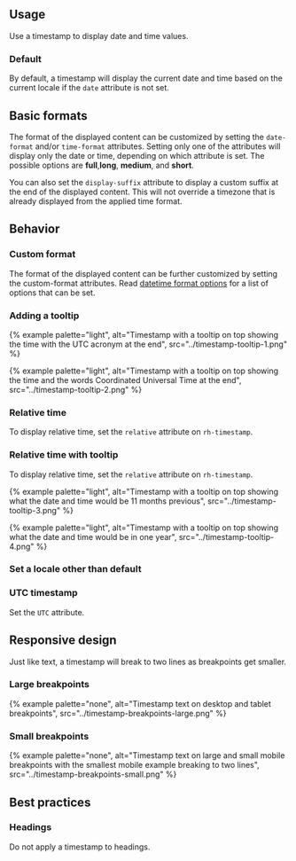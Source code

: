 ## Usage 
Use a timestamp to display date and time values.

### Default
By default, a timestamp will display the current date and time based on the current locale if the `date` attribute is not set.

<!-- todo: light theme container -->
<rh-timestamp></rh-timestamp>

## Basic formats
The format of the displayed content can be customized by setting the `date-format` and/or `time-format` attributes. Setting only one of the attributes will display only the date or time, depending on which attribute is set. The possible options are **full**,**long**, **medium**, and **short**.

You can also set the `display-suffix` attribute to display a custom suffix at the end of the displayed content. This will not override a timezone that is already displayed from the applied time format.

<!-- todo: light theme container -->
<rh-timestamp date-format="full" time-format="full"></rh-timestamp>

<rh-code-block compact>
  <script type="text/html">
    <rh-timestamp date-format="full" time-format="full"></rh-timestamp>
  </script>
</rh-code-block>

<!-- todo: light theme container -->
<rh-timestamp date-format="full"></rh-timestamp>

<rh-code-block compact>
  <script type="text/html">
    <rh-timestamp date-format="full"></rh-timestamp>
  </script>
</rh-code-block>


<!-- todo: light theme container -->
<rh-timestamp time-format="full"></rh-timestamp>

<rh-code-block compact>
  <script type="text/html">
    <rh-timestamp time-format="full"></rh-timestamp>
  </script>
</rh-code-block>

<!-- todo: light theme container -->
<rh-timestamp date-format="medium" time-format="short" display-suffix="US Eastern"></rh-timestamp>

<rh-code-block compact>
  <script type="text/html">
    <rh-timestamp date-format="medium" time-format="short" display-suffix="US Eastern"></rh-timestamp>
  </script>
</rh-code-block>

## Behavior
### Custom format
The format of the displayed content can be further customized by setting the custom-format attributes. Read [datetime format options](https://developer.mozilla.org/en-US/docs/Web/JavaScript/Reference/Global_Objects/Intl/DateTimeFormat/DateTimeFormat#options) for a list of options that can be set.

<!-- todo: light theme container -->
<rh-timestamp id="timestamp-custom-format"
              date="Sat Jan 01 2022 00:00:00 GMT-0500"></rh-timestamp>

<rh-code-block compact>
  <script type="text/html">
    <rh-timestamp id="timestamp-custom-format" date="Sat Jan 01 2022 00:00:00 GMT-0500"></rh-timestamp>
    <script>
      document.getElementById(‘timestamp-custom-format’).customFormat = {
        year: ‘2-digit’,
        month: ‘short’,
        weekday: ‘short’,
        day: ‘numeric’,
        hour: ‘numeric’
      };
    <</script><script type="text/html">/script>
  </script>
</rh-code-block>

### Adding a tooltip
{% example palette="light",
          alt="Timestamp with a tooltip on top showing the time with the UTC acronym at the end",
          src="../timestamp-tooltip-1.png" %}

<rh-code-block compact>
  <script type="text/html">
    <rh-tooltip>
      <rh-timestamp slot="content" utc></rh-timestamp>
    </rh-tooltip>
  </script>
</rh-code-block>

{% example palette="light",
          alt="Timestamp with a tooltip on top showing the time and the words Coordinated Universal Time at the end",
          src="../timestamp-tooltip-2.png" %}

<rh-code-block compact>
  <script type="text/html">
  <rh-tooltip>
    <rh-timestamp slot="content" utc display-suffix="Coordinated Universal Time"></rh-timestamp>
  </rh-tooltip>
  </script>
</rh-code-block>

### Relative time
To display relative time, set the `relative` attribute on `rh-timestamp`.

<!-- todo -->
<rh-timestamp date="Tue Aug 09 2022 14:57:00 GMT-0400 (Eastern Daylight Time)" relative></rh-timestamp>

<rh-code-block compact>
  <script type="text/html">
    <rh-timestamp date="Tue Aug 09 2022 14:57:00 GMT-0400 (Eastern Daylight Time)" relative></rh-timestamp>
  </script>
</rh-code-block>

<!-- todo -->
<rh-timestamp date="Aug 09 2024 14:57:00 GMT-0400 (Eastern Daylight Time)" relative></rh-timestamp>

<rh-code-block compact>
  <script type="text/html">
    <rh-timestamp date="Aug 09 2024 14:57:00 GMT-0400 (Eastern Daylight Time)" relative></rh-timestamp>
  </script>
</rh-code-block>

### Relative time with tooltip
To display relative time, set the `relative` attribute on `rh-timestamp`.

{% example palette="light",
          alt="Timestamp with a tooltip on top showing what the date and time would be 11 months previous",
          src="../timestamp-tooltip-3.png" %}

<rh-code-block compact>
  <script type="text/html">
    <rh-tooltip>
      <rh-timestamp slot="content" date="Tue Aug 09 2022 14:57:00 GMT-0400 (Eastern Daylight Time)"></rh-timestamp>
    </rh-tooltip>
  </script>
</rh-code-block>

{% example palette="light",
          alt="Timestamp with a tooltip on top showing what the date and time would be in one year",
          src="../timestamp-tooltip-4.png" %}

<rh-code-block compact>
  <script type="text/html">
    <rh-tooltip>
      <rh-timestamp slot="content" date="Aug 09 2024 14:57:00 GMT-0400 (Eastern Daylight Time)"></rh-timestamp>
    </rh-tooltip>
  </script>
</rh-code-block>

### Set a locale other than default
<!-- todo -->
<rh-timestamp locale="en-GB" date-format="full" time-format="full"></rh-timestamp>

<rh-code-block compact>
  <script type="text/html">
    <rh-timestamp locale="en-GB" date-format="full" time-format="full"></rh-timestamp>
  </script>
</rh-code-block>

<!-- todo -->
<rh-timestamp locale="es" date-format="full" time-format="full"></rh-timestamp>

<rh-code-block compact>
  <script type="text/html">
    <rh-timestamp locale="es" date-format="full" time-format="full"></rh-timestamp>
  </script>
</rh-code-block>

### UTC timestamp
Set the `UTC` attribute.

<!-- todo -->
<rh-timestamp utc></rh-timestamp>

<rh-code-block compact>
  <script type="text/html">
    <rh-timestamp utc></rh-timestamp>
  </script>
</rh-code-block>

## Responsive design
Just like text, a timestamp will break to two lines as breakpoints get smaller.

### Large breakpoints
{% example palette="none",
          alt="Timestamp text on desktop and tablet breakpoints",
          src="../timestamp-breakpoints-large.png" %}

### Small breakpoints
{% example palette="none",
          alt="Timestamp text on large and small mobile breakpoints with the smallest mobile example breaking to two lines",
          src="../timestamp-breakpoints-small.png" %}

## Best practices
### Headings
Do not apply a timestamp to headings.

<!-- todo: add container -->
<rh-timestamp></rh-timestamp>